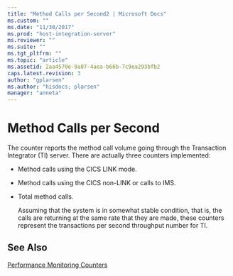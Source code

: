 ```yaml
---
title: "Method Calls per Second2 | Microsoft Docs"
ms.custom: ""
ms.date: "11/30/2017"
ms.prod: "host-integration-server"
ms.reviewer: ""
ms.suite: ""
ms.tgt_pltfrm: ""
ms.topic: "article"
ms.assetid: 2aa4570e-9a87-4aea-b66b-7c9ea293bfb2
caps.latest.revision: 3
author: "gplarsen"
ms.author: "hisdocs; plarsen"
manager: "anneta"
---
```

# Method Calls per Second
The counter reports the method call volume going through the Transaction Integrator (TI) server. There are actually three counters implemented:  
  
- Method calls using the CICS LINK mode.  
  
- Method calls using the CICS non-LINK or calls to IMS.  
  
- Total method calls.  
  
  Assuming that the system is in somewhat stable condition, that is, the calls are returning at the same rate that they are made, these counters represent the transactions per second throughput number for TI.  
  
## See Also  
 [Performance Monitoring Counters](../core/performance-monitoring-counters2.md)